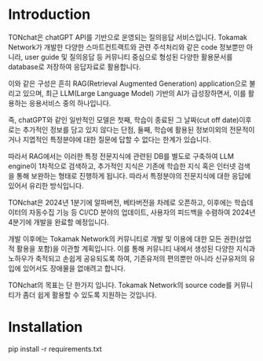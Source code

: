 # Introduction

TONchat은 chatGPT API를 기반으로 운영되는 질의응답 서비스입니다. Tokamak Network가 개발한 다양한 스마트컨트랙트와 관련 주석처리와 같은 code 정보뿐만 아니라, user guide 및 질의응답 등 커뮤니티 중심으로 형성된 다양한 활용문서를 database로 저장하여 응답자료로 활용합니다.

이와 같은 구성은 흔히 RAG(Retrieval Augmented Generation) application으로 불리고 있으며, 최근 LLM(Large Language Model) 기반의 AI가 급성장하면서, 이를 활용하는 응용서비스 중의 하나입니다.

즉, chatGPT와 같인 일반적인 모델은 첫째, 학습이 종료된 그 날짜(cut off date)이후로는 추가적인 정보를 담고 있지 않다는 단점, 둘째, 학습에 활용된 정보이외의 전문적이거나 지엽적인 특정분야에 대한 질문에 답할 수 없다는 한계가 있습니다.

따라서 RAG에서는 이러한 특정 전문지식에 관련된 DB를 별도로 구축하여 LLM engine이 1차적으로 검색하고, 추가적인 지식은 기존에 학습한 지식 혹은 인터넷 검색을 통해 보완하는 형태로 진행하게 됩니다. 따라서 특정분야의 전문지식에 대한 응답에 있어서 유리한 방식입니다.

TONchat은 2024년 1분기에 알파버전, 베타버전을 차례로 오픈하고, 이후에는 학습데이터의 자동수집 기능 등 CI/CD 분야의 업데이트, 사용자의 피드백을 수렴하여 2024년 4분기에 개발을 완료할 예정입니다.

개발 이후에는 Tokamak Network의 커뮤니티로 개발 및 이용에 대한 모든 권한(상업적 활용을 포함)을 이관할 계획입니다. 이를 통해 커뮤니티 내에서 생성된 다양한 지식과 노하우가 축적되고 손쉽게 공유되도록 하여, 기존유저의 편의뿐만 아니라 신규유저의 유입에 있어서도 장애물을 없애려고 합니다.

TONchat의 목표는 단 한가지 입니다. Tokamak Network의 source code를 커뮤니티가 좀더 쉽게 활용할 수 있도록 지원하는 것입니다.

# Installation

pip install -r requirements.txt


